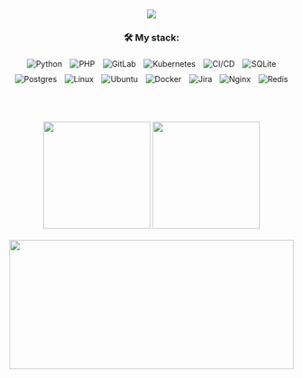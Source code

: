 <h2 align="center">
  <img src="https://readme-typing-svg.herokuapp.com/?font=Righteous&size=40&center=true&vCenter=true&width=600&height=90&duration=3000&lines=Hello!+👋;+My+name+is+Temirkhan" />
</h2>

<div align="center">
  <h3>🛠️ My stack:</h3>
  <img style="margin:5px;" src="https://img.shields.io/badge/python-3670A0?style=for-the-badge&logo=python&logoColor=ffdd54" alt="Python" />
  <img style="margin:5px;" src="https://img.shields.io/badge/php-777BB4?style=for-the-badge&logo=php&logoColor=white" alt="PHP" />
  <img style="margin:5px;" src="https://img.shields.io/badge/gitlab-FCA121?style=for-the-badge&logo=gitlab&logoColor=white" alt="GitLab" />
  <img style="margin:5px;" src="https://img.shields.io/badge/kubernetes-326CE5?style=for-the-badge&logo=kubernetes&logoColor=white" alt="Kubernetes" />
  <img style="margin:5px;" src="https://img.shields.io/badge/ci--cd-007ACC?style=for-the-badge&logo=azuredevops&logoColor=white" alt="CI/CD" />
  <img style="margin:5px;" src="https://img.shields.io/badge/sqlite-%2307405e.svg?style=for-the-badge&logo=sqlite&logoColor=white" alt="SQLite" />
  <img style="margin:5px;" src="https://img.shields.io/badge/postgres-%23316192.svg?style=for-the-badge&logo=postgresql&logoColor=white" alt="Postgres" />
  <img style="margin:5px;" src="https://img.shields.io/badge/Linux-FCC624?style=for-the-badge&logo=linux&logoColor=black" alt="Linux" />
  <img style="margin:5px;" src="https://img.shields.io/badge/Ubuntu-E95420?style=for-the-badge&logo=ubuntu&logoColor=white" alt="Ubuntu" />
  <img style="margin:5px;" src="https://img.shields.io/badge/docker-%230db7ed.svg?style=for-the-badge&logo=docker&logoColor=white" alt="Docker" />
  <img style="margin:5px;" src="https://img.shields.io/badge/jira-%230A0FFF.svg?style=for-the-badge&logo=jira&logoColor=white" alt="Jira" />
  <img style="margin:5px;" src="https://img.shields.io/badge/nginx-%23009639.svg?style=for-the-badge&logo=nginx&logoColor=white" alt="Nginx" />
<img style="margin:5px;" src="https://img.shields.io/badge/redis-DC382D?style=for-the-badge&logo=redis&logoColor=white" alt="Redis" />

</div>

<br><br>

<div align="center">
    <img height="190px" src="https://github-readme-stats.vercel.app/api?username=stemirkhan&theme=dracula&show_icons=true&hide_border=true&count_private=true"/>
    <img height="190px" src="https://github-readme-stats.vercel.app/api/top-langs/?username=stemirkhan&theme=dracula&show_icons=true&hide_border=true&layout=compact"/>
</div>

<br>

<img align="center" height="229px" width="100%" style="max-width:900px;" src="https://github-profile-summary-cards.vercel.app/api/cards/profile-details?username=stemirkhan&theme=dracula"/>

